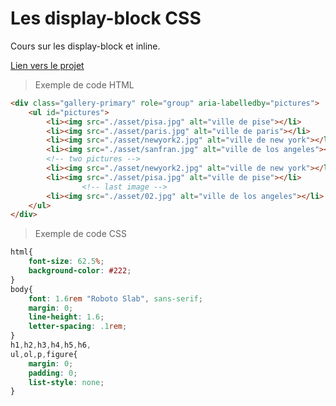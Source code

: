 # Les display-block CSS

Cours sur les display-block et inline.

[Lien vers le projet](https://capura94.github.io/display-block-22/)

>Exemple de code HTML
```html 
<div class="gallery-primary" role="group" aria-labelledby="pictures">
    <ul id="pictures">
        <li><img src="./asset/pisa.jpg" alt="ville de pise"></li>
        <li><img src="./asset/paris.jpg" alt="ville de paris"></li>
        <li><img src="./asset/newyork2.jpg" alt="ville de new york"></li>
        <li><img src="./asset/sanfran.jpg" alt="ville de los angeles"></li>
        <!-- two pictures -->
        <li><img src="./asset/newyork2.jpg" alt="ville de new york"></li>
        <li><img src="./asset/pisa.jpg" alt="ville de pise"></li>
                <!-- last image -->
        <li><img src="./asset/02.jpg" alt="ville de los angeles"></li>
    </ul>
</div>
```
>Exemple de code CSS
```css
html{
    font-size: 62.5%;
    background-color: #222;
}
body{
    font: 1.6rem "Roboto Slab", sans-serif;
    margin: 0;
    line-height: 1.6;
    letter-spacing: .1rem;
}
h1,h2,h3,h4,h5,h6,
ul,ol,p,figure{
    margin: 0;
    padding: 0;
    list-style: none;   
}
```